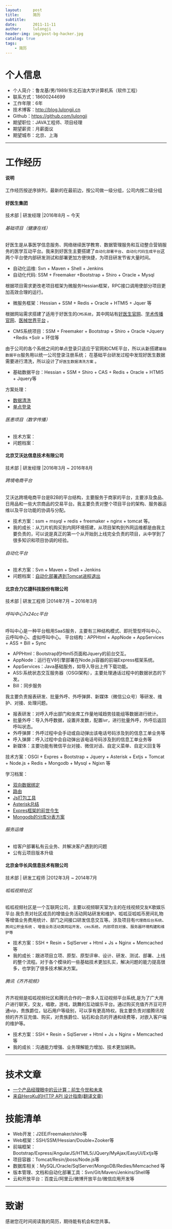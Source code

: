 ```yaml
---
layout:     post
title:      简历
subtitle:   
date:       2011-11-11
author:     lulongji
header-img: img/post-bg-hacker.jpg
catalog: true
tags:
    - 简历
---
```



# 个人信息

 - 个人简介：鲁龙基/男/1989/东北石油大学计算机系（软件工程）
 - 联系方式：18600244699 
 - 工作年限：6年
 - 技术博客：http://blog.lulongji.cn
 - Github：https://github.com/lulongji
 - 期望职位：JAVA工程师、项目经理
 - 期望薪资：月薪面议
 - 期望城市：北京、上海

---

# 工作经历

#### 说明
工作经历按逆序排列，最新的在最前边，按公司做一级分组，公司内按二级分组

#### 好医生集团
技术部 | 研发经理 |2016年8月 ~ 今天 

###### 基础项目（健康在线）

好医生是从事医学信息服务、网络继续医学教育、数据管理服务和互动整合营销服务的医学互动平台。我来到好医生主要搭建了```自动化部署平台```、```自动化代码生成平台```这两个平台使内部研发测试和部署更加方便快捷，为项目研发节省大量时间。
- 自动化运维: Svn + Maven + Shell + Jenkins
- 自动化代码: SSM + Freemaker +Bootstrap + Shiro + Oracle + Mysql

根据项目需求更改老项目框架为微服务Hessian框架，RPC接口调用使部分项目更加高效合理的运行。
- 微服务框架：Hessian + SSM + Redis + Oracle + HTMl5 + Jquer 等

根据网站需求搭建了适用于好医生的```CMS系统```，其中网站有[好医生官网](https://www.haoyisheng.com)、[学术传播官网](http://xscb.haoyisheng.com)、[医械世界平台](http://yx.haoyisheng.com) 。
- CMS系统项目：SSM + Freemaker + Bootstrap + Shiro + Oracle +Jquery +Redis +Solr + 环信等

由于公司的各个系统之间的单点登录只适应于官网和CME平台，所以从新搭建```基础数据平台```服务用以统一公司登录注册系统； 在基础平台研发过程中发现好医生数据需要进行清洗，所以设计了```好医生数据清洗方案``` 。
- 基础数据平台：Hessian + SSM  + Shiro + CAS + Redis + Oracle + HTMl5 + Jquery等

方案处理：
- [数据清洗](http://blog.lulongji.cn/2017/10/27/%E6%95%B0%E6%8D%AE%E6%B8%85%E6%B4%97/)
- [单点登录](http://blog.lulongji.cn/2016/09/26/%E6%80%BB%E7%BB%93%E4%B8%80%E4%B8%8B%E5%85%AC%E5%8F%B8%E5%8D%95%E7%82%B9%E7%99%BB%E5%BD%95/)

###### 医患项目（数字传播）

- 技术方案：
- 问题档案：


#### 北京艾沃达信息技术有限公司
技术部 | 研发经理 |2016年3月 ~ 2016年8月 

###### 跨境电商平台
艾沃达跨境电商平台是B2B的平台结构，主要服务于商家的平台，主要涉及食品、日用品和一些大宗商品的交易平台。我主要负责对整个项目平台的架构、服务器运维以及平台功能的协调与分配。

- 技术方案：ssm + msyql + redis + freemaker + nginx + tomcat 等。
- 我的成长：从刀片机购买到内网环境搭建，从项目架构到外网运维都是由我主要负责的，可以说是真正的第一个从开始到上线完全负责的项目，从中学到了很多知识和项目协调的经验。

###### 自动化平台
- 技术方案：Svn + Maven + Shell + Jenkins
- 问题档案：[自动化部署遇到Tomcat进程退出](http://blog.lulongji.cn/2016/04/10/%E8%87%AA%E5%8A%A8%E5%8C%96%E9%83%A8%E7%BD%B2%E9%81%87%E5%88%B0Tomcat%E8%BF%9B%E7%A8%8B%E9%80%80%E5%87%BA/) 

 
#### 北京合力亿捷科技股份有限公司 
技术部 | 研发工程师 |2014年7月 ~ 2016年3月

###### 呼叫中心7x24cc平台
呼叫中心是一种平台租用SaaS服务，主要有三种结构模式、即托管型呼叫中心、云呼叫中心、虚拟呼叫中心。
平台结构：APPHtml + AppNode + AppServices + ASS  + Bill  + Sync
- APPHtml：Bootstrap的Html5页面和Jquery的前台交互。
- AppNode：运行在V8引擎部署在Node.js容器的前端Express框架系统。
- AppServices：Java基础服务，如导入导出上传下载功能。
- ASS:系统状态交互服务器（OSGI架构），主要处理通话过程中的数据状态的下发。
- Bill：同步服务

我主要负责报表研发、批量外呼、外呼弹屏、新媒体（微信公众号）等研发、维护、对接、处理问题。
- 报表研发：对呼入呼出部门和坐席工作量地域趋势技能组等数据进行统计。
- 批量外呼：导入外呼数据，设置并发数，配置ivr，进行批量外呼，外呼后返回呼叫状态。
- 外呼弹屏：外呼过程中会手动或自动弹出该电话号码涉及到的信息工单业务等
- 呼入弹屏：呼入过程中会自动弹出该电话号码涉及到的信息工单业务等
- 新媒体：主要功能有微信平台对接、微信对话、自定义菜单、自定义回复等

技术方案：OSGI + Expres + Bootstrap + Jquery + Asterisk + Extjs + Tomcat + Node.js + Redis + Mongodb + Mysql + Ngixn 等

学习档案：
- [双向数据绑定]()
- [路由]()
- [Js打包工具]()
- [Asterisk总结]()
- [Expres框架的前世今生]()
- [Mongodb的分库分表方案]()


###### 服务运维
- 给客户部署私有云业务、并解决客户遇到的问题
- 公有云项目版本升级



#### 北京金华长风信息技术有限公司
技术部 | 研发工程师 |2012年3月 ~ 2014年7月 

###### 呱呱视频社区
呱呱视频社区是一个互联网公司，主要以视频聊天室为主的在线视频交友K歌娱乐平台.我负责对社区成员的增值业务活动网站研发和维护、呱呱豆呱呱币房间礼物等增值业务费用统计、部门之间接口研发信息交互等。涉及项目有```代理商后台系统```、```房间公积金系统``` 、```增值业务活动类网站开发```、```cms系统```、```内部项目对接```、```服务器环境构建和维护等```

- 技术方案：SSH + Resin + SqlServer + Html + Js + Nginx + Memcached等
- 我的成长：跟进项目立项、原型、原型评审、设计、研发、测试、部署、上线的整个流程。对于各个模块的一些基础技术更加扎实，解决问题的能力提高很多，也学到了很多技术解决方案。


###### 腾讯《齐齐视频》
齐齐视频是呱呱视频社区和腾讯合作的一款多人互动视频平台系统,是为了广大用户进行聊天，交友，唱歌，游戏，跳舞的互动娱乐平台。通过购买充值齐齐豆可开通vip，贵族爵位，钻石用户等级别，可以享有更高特权。我主要负责对接腾讯视频的齐齐豆充值、购买，对贵族爵位、钻石和会员的开通和续费等，对嵌入客户端的维护等。

- 技术方案：SSH + Resin + SqlServer + Html + Js + Nginx + Memcached等
- 我的成长：沟通能力增强、业务理解能力增加、技术更加娴熟。


---

# 技术文章

- [一个产品经理眼中的云计算：前生今世和未来](http://get.jobdeer.com/706.get)
- [来自HeroKu的HTTP API 设计指南(翻译文章)](http://get.jobdeer.com/343.get) 

# 技能清单

- Web开发：J2EE/Freemaker/shiro等
- Web框架：SSH/SSM/Hessian/Double+Zooker等
- 前端框架：Bootstrap/Express/AngularJS/HTML5/JQuery/MyAjax/EasyUi/Extjs等
- 项目容器：Tomcat/Resin/jboss/Node.js等
- 数据库相关：MySQL/Oracle/SqlServer/MongoDB/Redies/Memcached 等
- 版本管理、文档和自动化部署工具：Svn/Git/Maven/Jenkins/Shell等
- 云和开放平台：百度云/阿里云/微博开放平台/微信应用开发等

---

# 致谢

感谢您花时间阅读我的简历，期待能有机会和您共事。
